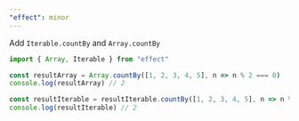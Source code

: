 ```yaml
---
"effect": minor
---
```


Add `Iterable.countBy` and `Array.countBy`

```ts
import { Array, Iterable } from "effect"

const resultArray = Array.countBy([1, 2, 3, 4, 5], n => n % 2 === 0)
console.log(resultArray) // 2

const resultIterable = resultIterable.countBy([1, 2, 3, 4, 5], n => n % 2 === 0)
console.log(resultIterable) // 2
```

